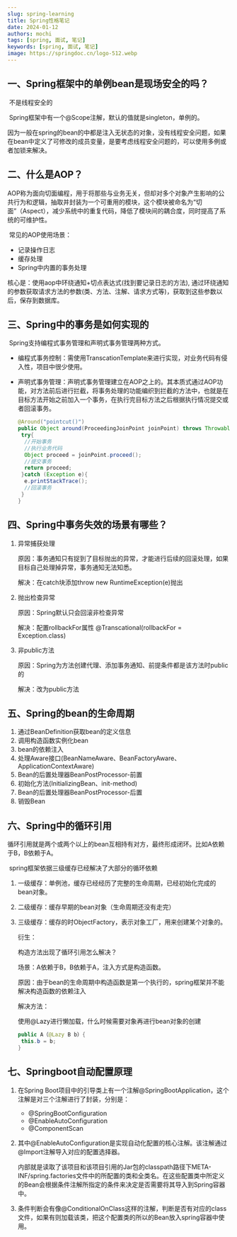```yaml
---
slug: spring-learning
title: Spring性格笔记
date: 2024-01-12
authors: mochi
tags: [spring, 面试, 笔记]
keywords: [spring, 面试, 笔记]
image: https://springdoc.cn/logo-512.webp
---
```


## 一、Spring框架中的单例bean是现场安全的吗？

​ 不是线程安全的

​ Spring框架中有一个@Scope注解，默认的值就是singleton，单例的。

​ 因为一般在spring的bean的中都是注入无状态的对象，没有线程安全问题，如果在bean中定义了可修改的成员变量，是要考虑线程安全问题的，可以使用多例或者加锁来解决。

## 二、什么是AOP？

​ AOP称为面向切面编程，用于将那些与业务无关，但却对多个对象产生影响的公共行为和逻辑，抽取并封装为一个可重用的模块，这个模块被命名为“切面”（Aspect），减少系统中的重复代码，降低了模块间的耦合度，同时提高了系统的可维护性。

​ 常见的AOP使用场景：

- 记录操作日志
- 缓存处理
- Spring中内置的事务处理

核心是：使用aop中环绕通知+切点表达式(找到要记录日志的方法), 通过环绕通知的参数获取请求方法的参数(类、方法、注解、请求方式等)，获取到这些参数以后，保存到数据库。

## 三、Spring中的事务是如何实现的

​ Spring支持编程式事务管理和声明式事务管理两种方式。

- 编程式事务控制：需使用TranscationTemplate来进行实现，对业务代码有侵入性，项目中很少使用。

- 声明式事务管理：声明式事务管理建立在AOP之上的。其本质式通过AOP功能，对方法前后进行拦截，将事务处理的功能编织到拦截的方法中，也就是在目标方法开始之前加入一个事务，在执行完目标方法之后根据执行情况提交或者回滚事务。

  ```java
  @Around("pointcut()")
  public Object around(ProceedingJoinPoint joinPoint) throws Throwable{
   try{
    //开始事务
    //执行业务代码
    Object proceed = joinPoint.proceed();
    //提交事务
    return proceed;
   }catch (Exception e){
    e.printStackTrace();
    //回滚事务
   }
  }
  ```

## 四、Spring中事务失效的场景有哪些？

1. 异常捕获处理

   原因：事务通知只有捉到了目标抛出的异常，才能进行后续的回滚处理，如果目标自己处理掉异常，事务通知无法知悉。

   解决：在catch块添加throw new RuntimeException(e)抛出

2. 抛出检查异常

   原因：Spring默认只会回滚非检查异常

   解决：配置rollbackFor属性 @Transcational(rollbackFor = Exception.class)

3. 非public方法

   原因：Spring为方法创建代理、添加事务通知、前提条件都是该方法时public的

   解决：改为public方法

## 五、Spring的bean的生命周期

1. 通过BeanDefinition获取bean的定义信息
2. 调用构造函数实例化bean
3. bean的依赖注入
4. 处理Aware接口(BeanNameAware、BeanFactoryAware、ApplicationContextAware)
5. Bean的后置处理器BeanPostProcessor-前置
6. 初始化方法(InitializingBean、init-method)
7. Bean的后置处理器BeanPostProcessor-后置
8. 销毁Bean

## 六、Spring中的循环引用

​ 循环引用就是两个或两个以上的bean互相持有对方，最终形成闭环。比如A依赖于B，B依赖于A。

​ spring框架依据三级缓存已经解决了大部分的循环依赖

1. 一级缓存：单例池，缓存已经经历了完整的生命周期，已经初始化完成的bean对象。

2. 二级缓存：缓存早期的bean对象（生命周期还没有走完）

3. 三级缓存：缓存的时ObjectFactory，表示对象工厂，用来创建某个对象的。

   衍生：

   构造方法出现了循环引用怎么解决？

   场景：A依赖于B，B依赖于A，注入方式是构造函数。

   原因：由于bean的生命周期中构造函数是第一个执行的，spring框架并不能解决构造函数的依赖注入

   解决方法：

   使用@Lazy进行懒加载，什么时候需要对象再进行bean对象的创建

   ```java
   public A（@Lazy B b）{
    this.b = b;
   }
   ```

## 七、Springboot自动配置原理

   1. 在Spring Boot项目中的引导类上有一个注解@SpringBootApplication，这个注解是对三个注解进行了封装，分别是：

      - @SpringBootConfiguration
      - @EnableAutoConfiguration
      - @ComponentScan

   2. 其中@EnableAutoConfiguration是实现自动化配置的核心注解。该注解通过@Import注解导入对应的配置选择器。

      内部就是读取了该项目和该项目引用的Jar包的classpath路径下META-INF/spring.factories文件中的所配置的类和全类名。在这些配置类中所定义的Bean会根据条件注解所指定的条件来决定是否需要将其导入到Spring容器中。

   3. 条件判断会有像@ConditionalOnClass这样的注解，判断是否有对应的class文件，如果有则加载该类，把这个配置类的所以的Bean放入spring容器中使用。
